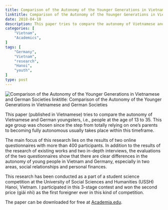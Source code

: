 ```yaml
---
title: Comparison of the Autonomy of the Younger Generations in Vietnamese and German Societies
linktitle: Comparison of the Autonomy of the Younger Generations in Vietnamese and German Societies
date: 2018-04-18
description: This paper tries to compare the autonomy of Vietnamese and German youngsters.
categories: [
    "Vietnam",
    "Academics",
]
tags: [
    "Germany",
    "Vietnam",
    "research",
    "Hanoi",
    "youth",
]
type: post
---
```

![Comparison of the Autonomy of the Younger Generations in Vietnamese and German Societies
linktitle: Comparison of the Autonomy of the Younger Generations in Vietnamese and German Societies](https://i.postimg.cc/d30MqxXH/So-s-nh-t-nh-t-l-p-c-a-th-h-tr-trong-x-h-i-Vi-t-Nam-v-c.png)

This paper (published in Vietnamese) tries to compare the autonomy of Vietnamese and German youngsters, i.e., people at the age of 13 to 35. This age group was chosen since the step from totally relying on one’s parents to becoming fully autonomous usually takes place within this timeframe.

The main focus of this research lies on the results of two online questionnaires with more than 400 participants. In addition to the results of the research of existing works and two in-depth interviews, the evaluations of the two questionnaires show that there are clear differences in the autonomy of young people in Vietnam and Germany, especially in two areas, social relationships and personal finances.

This research has been conducted as a part of a student science competition at the University of Social Sciences and Humanities (USSH) Hanoi, Vietnam. I participated in this 3-stage contest and won the second price (giải nhì) as the first foreigner ever in this kind of competition.

The paper can be downloaded for free at [Academia.edu](https://www.academia.edu/37529453/So_s%C3%A1nh_t%C3%ADnh_t%E1%BB%B1_l%E1%BA%ADp_c%E1%BB%A7a_th%E1%BA%BF_h%E1%BB%87_tr%E1%BA%BB_trong_x%C3%A3_h%E1%BB%99i_%C4%90%E1%BB%A9c_v%C3%A0_Vi%E1%BB%87t_Nam?source=swp_share).
